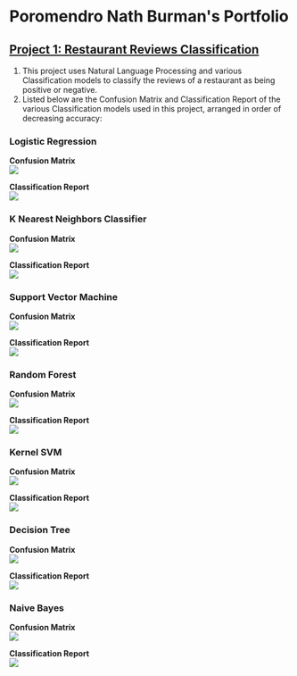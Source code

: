 # Poromendro Nath Burman's Portfolio


## [Project 1: Restaurant Reviews Classification](https://github.com/poronburman/Restaurant-Review-Classification)

1. This project uses Natural Language Processing and various Classification models to classify the reviews of a restaurant as being positive or negative.
2. Listed below are the Confusion Matrix and Classification Report of the various Classification models used in this project, arranged in order of decreasing accuracy:    

### Logistic Regression

**Confusion Matrix**    
![](Figures/logistic_cm.png)    

**Classification Report**    
![](Figures/logistic_classification_report.png)

### K Nearest Neighbors Classifier   

**Confusion Matrix**    
![](Figures/knn_cm.png)

**Classification Report**    
![](Figures/knn_classification_report.png)    

### Support Vector Machine    

**Confusion Matrix**    
![](Figures/svm_cm.png)  

**Classification Report**    
![](Figures/svm_classification_report.png)    

### Random Forest    

**Confusion Matrix**    
![](Figures/random_forest_cm.png)  

**Classification Report**    
![](Figures/random_classification_report.png)    

### Kernel SVM    

**Confusion Matrix**    
![](Figures/kernel.png)  

**Classification Report**    
![](Figures/kernel_classification_report.png)    

### Decision Tree    

**Confusion Matrix**    
![](Figures/decision_cm.png)  

**Classification Report**    
![](Figures/decision_classification_report.png)    

### Naive Bayes    

**Confusion Matrix**    
![](Figures/naive_cm.png)  

**Classification Report**    
![](Figures/naive_classification_report.png)








